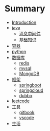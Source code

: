 # Summary

* [Introduction](README.md)
* [java](java/README.md)
    * [消息中间件]()
    * [基础知识]()
* [容器](container/README.md)
* [python](python/README.md)
* [数据库](database/README.md)
    * [redis]()
    * [mysql]()
    * [MongoDB]()
* [框架](framework/README.md)
    * [springboot]()
    * [springcloud]()
    * [dubbo](framework/dubbo_note.md)
* [leetcode](leetcode/README.md)
* [工具](tools/README.md)
    * [gitbook](tools/gitbook记录.md)
    * [vscode](tools/vscode使用.md)
* [生活](life/README.md)
